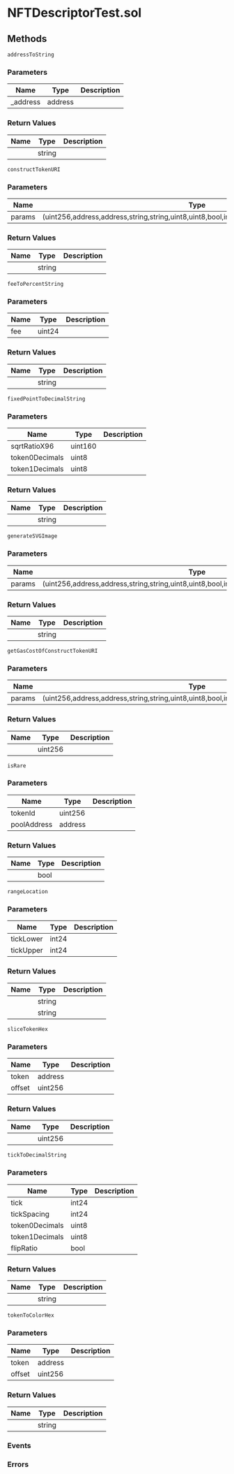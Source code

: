 
# NFTDescriptorTest.sol

## Methods
```solidity
addressToString
```

### Parameters
| Name | Type | Description |
|---|---|---|
| _address | address |  |


### Return Values
| Name | Type | Description |
|---|---|---|
|  | string |  |

```solidity
constructTokenURI
```

### Parameters
| Name | Type | Description |
|---|---|---|
| params | (uint256,address,address,string,string,uint8,uint8,bool,int24,int24,int24,int24,uint24,address) |  |


### Return Values
| Name | Type | Description |
|---|---|---|
|  | string |  |

```solidity
feeToPercentString
```

### Parameters
| Name | Type | Description |
|---|---|---|
| fee | uint24 |  |


### Return Values
| Name | Type | Description |
|---|---|---|
|  | string |  |

```solidity
fixedPointToDecimalString
```

### Parameters
| Name | Type | Description |
|---|---|---|
| sqrtRatioX96 | uint160 |  |
| token0Decimals | uint8 |  |
| token1Decimals | uint8 |  |


### Return Values
| Name | Type | Description |
|---|---|---|
|  | string |  |

```solidity
generateSVGImage
```

### Parameters
| Name | Type | Description |
|---|---|---|
| params | (uint256,address,address,string,string,uint8,uint8,bool,int24,int24,int24,int24,uint24,address) |  |


### Return Values
| Name | Type | Description |
|---|---|---|
|  | string |  |

```solidity
getGasCostOfConstructTokenURI
```

### Parameters
| Name | Type | Description |
|---|---|---|
| params | (uint256,address,address,string,string,uint8,uint8,bool,int24,int24,int24,int24,uint24,address) |  |


### Return Values
| Name | Type | Description |
|---|---|---|
|  | uint256 |  |

```solidity
isRare
```

### Parameters
| Name | Type | Description |
|---|---|---|
| tokenId | uint256 |  |
| poolAddress | address |  |


### Return Values
| Name | Type | Description |
|---|---|---|
|  | bool |  |

```solidity
rangeLocation
```

### Parameters
| Name | Type | Description |
|---|---|---|
| tickLower | int24 |  |
| tickUpper | int24 |  |


### Return Values
| Name | Type | Description |
|---|---|---|
|  | string |  |
|  | string |  |

```solidity
sliceTokenHex
```

### Parameters
| Name | Type | Description |
|---|---|---|
| token | address |  |
| offset | uint256 |  |


### Return Values
| Name | Type | Description |
|---|---|---|
|  | uint256 |  |

```solidity
tickToDecimalString
```

### Parameters
| Name | Type | Description |
|---|---|---|
| tick | int24 |  |
| tickSpacing | int24 |  |
| token0Decimals | uint8 |  |
| token1Decimals | uint8 |  |
| flipRatio | bool |  |


### Return Values
| Name | Type | Description |
|---|---|---|
|  | string |  |

```solidity
tokenToColorHex
```

### Parameters
| Name | Type | Description |
|---|---|---|
| token | address |  |
| offset | uint256 |  |


### Return Values
| Name | Type | Description |
|---|---|---|
|  | string |  |


### Events

### Errors

